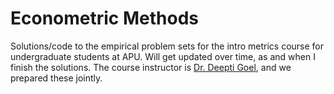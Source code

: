 # Econometric Methods
Solutions/code to the empirical problem sets for the intro metrics course for undergraduate students at APU. Will get updated over time, as and when I finish the solutions. The course instructor is [Dr. Deepti Goel](https://sites.google.com/view/deepti-goel/home), and we prepared these jointly.

